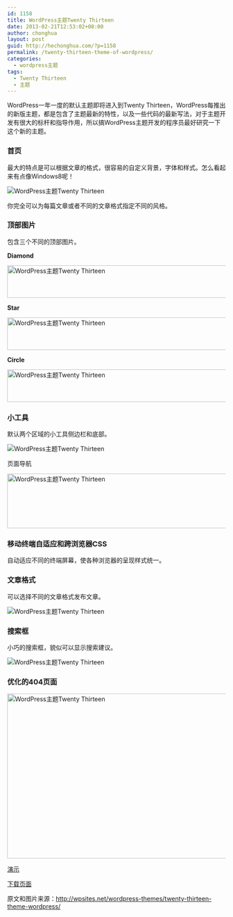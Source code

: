 ```yaml
---
id: 1158
title: WordPress主题Twenty Thirteen
date: 2013-02-21T12:53:02+08:00
author: chonghua
layout: post
guid: http://hechonghua.com/?p=1158
permalink: /twenty-thirteen-theme-of-wordpress/
categories:
  - wordpress主题
tags:
  - Twenty Thirteen
  - 主题
---
```

WordPress一年一度的默认主题即将进入到Twenty Thirteen，WordPress每推出的新版主题，都是包含了主题最新的特性，以及一些代码的最新写法，对于主题开发有很大的标杆和指导作用，所以搞WordPress主题开发的程序员最好研究一下这个新的主题。

<!--more-->

### 首页

最大的特点是可以根据文章的格式，很容易的自定义背景，字体和样式。怎么看起来有点像Windows8呢！

<img style="display: block; float: none; margin-left: auto; margin-right: auto" src="http://chonghua-1251666171.cos.ap-shanghai.myqcloud.com/Post-Format-Background-Color_zpsef22cb63.png" alt="WordPress主题Twenty Thirteen" /> 

你完全可以为每篇文章或者不同的文章格式指定不同的风格。

### 顶部图片

包含三个不同的顶部图片。

**Diamond**

<img style="display: block; float: none; margin-left: auto; margin-right: auto" src="http://chonghua-1251666171.cos.ap-shanghai.myqcloud.com/diamond-600x86_zpsfd699b99.png" width="520" height="75" alt="WordPress主题Twenty Thirteen" /> 

**Star**

<img style="display: block; float: none; margin-left: auto; margin-right: auto" src="http://chonghua-1251666171.cos.ap-shanghai.myqcloud.com/star-600x86_zpsd613d568.png" width="520" height="75" alt="WordPress主题Twenty Thirteen" /> 

**Circle**

<img style="display: block; float: none; margin-left: auto; margin-right: auto" src="http://chonghua-1251666171.cos.ap-shanghai.myqcloud.com/circle1-600x86_zps0617a8d1.png" width="520" height="75" alt="WordPress主题Twenty Thirteen" /> 

### 小工具

默认两个区域的小工具侧边栏和底部。

<img style="display: block; float: none; margin-left: auto; margin-right: auto" src="http://chonghua-1251666171.cos.ap-shanghai.myqcloud.com/widgets_zps2295ea95.png" alt="WordPress主题Twenty Thirteen" /> 

页面导航

<img style="display: block; float: none; margin-left: auto; margin-right: auto" src="http://chonghua-1251666171.cos.ap-shanghai.myqcloud.com/Page-Navigation_zps5572d177.png" width="520" height="126" alt="WordPress主题Twenty Thirteen" /> 

### 移动终端自适应和跨浏览器CSS

自动适应不同的终端屏幕，使各种浏览器的呈现样式统一。

### 文章格式

可以选择不同的文章格式发布文章。

<img style="display: block; float: none; margin-left: auto; margin-right: auto" src="http://chonghua-1251666171.cos.ap-shanghai.myqcloud.com/Post-Formats_zps543e275a.png" alt="WordPress主题Twenty Thirteen" /> 

### 搜索框

小巧的搜索框，貌似可以显示搜索建议。

<img style="display: block; float: none; margin-left: auto; margin-right: auto" src="http://chonghua-1251666171.cos.ap-shanghai.myqcloud.com/Search-Box-2013_zps9458e5db.png" alt="WordPress主题Twenty Thirteen" /> 

### 优化的404页面

<img style="display: block; float: none; margin-left: auto; margin-right: auto" src="http://chonghua-1251666171.cos.ap-shanghai.myqcloud.com/404-page-600x439_zpsa757e9b1.png" width="520" height="380" alt="WordPress主题Twenty Thirteen" /> </p> 

<a href="http://twentythirteendemo.wordpress.com/" target="_blank">演示</a>

<a href="http://core.trac.wordpress.org/changeset/23452" target="_blank">下载页面</a>

原文和图片来源：<a title="http://wpsites.net/wordpress-themes/twenty-thirteen-theme-wordpress/" href="http://wpsites.net/wordpress-themes/twenty-thirteen-theme-wordpress/" target="_blank">http://wpsites.net/wordpress-themes/twenty-thirteen-theme-wordpress/</a>